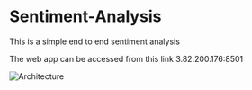 # Sentiment-Analysis
This is a simple end to end sentiment analysis

The web app can be accessed from this link 3.82.200.176:8501

![Architecture](assets/Sentiment_Analysis_Architecture.svg)
